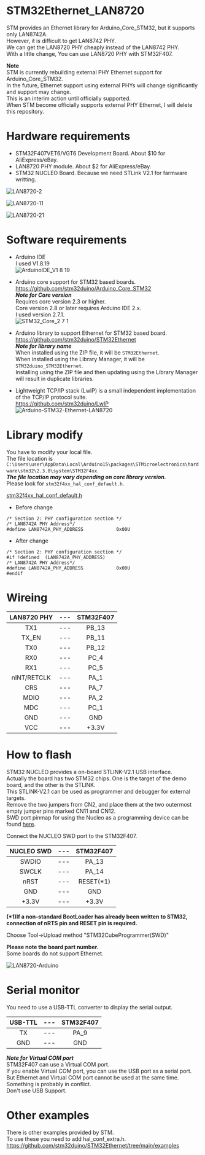 # STM32Ethernet_LAN8720

STM provides an Ethernet library for Arduino_Core_STM32, but it supports only LAN8742A.   
However, it is difficult to get LAN8742 PHY.   
We can get the LAN8720 PHY cheaply instead of the LAN8742 PHY.   
With a little change, You can use LAN8720 PHY with STM32F407.

__Note__   
STM is currently rebuilding external PHY Ethernet support for Arduino_Core_STM32.   
In the future, Ethernet support using external PHYs will change significantly and support may change.   
This is an interim action until officially supported.   
When STM become officially supports external PHY Ethernet, I will delete this repository.

# Hardware requirements

- STM32F407VET6/VGT6 Development Board. About $10 for AliExpress/eBay.   
- LAN8720 PHY module. About $2 for AliExpress/eBay.   
- STM32 NUCLEO Board. Because we need STLink V2.1 for farmware writting.   

![LAN8720-2](https://user-images.githubusercontent.com/6020549/62419501-80a64d00-b6bc-11e9-9cc1-9293446bec45.JPG)

![LAN8720-11](https://user-images.githubusercontent.com/6020549/62419879-2362c980-b6c5-11e9-8bd9-0fc0ef1444b0.JPG)

![LAN8720-21](https://user-images.githubusercontent.com/6020549/62815224-ca29e880-bb51-11e9-9197-a6f8a1870501.JPG)

# Software requirements
- Arduino IDE   
 I used V1.8.19   
 ![ArduinoIDE_V1 8 19](https://github.com/nopnop2002/Arduino-STM32-Ethernet-LAN8720/assets/6020549/d0211c18-b77e-436f-b931-8a9759f833eb)

- Arduino core support for STM32 based boards.   
 https://github.com/stm32duino/Arduino_Core_STM32   
 ___Note for Core version___   
 Requires core version 2.3 or higher.   
 Core version 2.8 or later requires Arduino IDE 2.x.   
 I used version 2.7.1.   
 ![STM32_Core_2 7 1](https://github.com/user-attachments/assets/e135c6b2-61f5-4ac8-a4e5-8878a29a2be4)

- Arduino library to support Ethernet for STM32 based board.   
 https://github.com/stm32duino/STM32Ethernet   
 ___Note for library name___   
 When installed using the ZIP file, it will be ```STM32Ethernet```.   
 When installed using the Library Manager, it will be ```STM32duino_STM32Ethernet```.   
 Installing using the ZIP file and then updating using the Library Manager will result in duplicate libraries.   

- Lightweight TCP/IP stack (LwIP) is a small independent implementation of the TCP/IP protocol suite.   
 https://github.com/stm32duino/LwIP   
 ![Arduino-STM32-Ethernet-LAN8720](https://user-images.githubusercontent.com/6020549/231913627-4294b712-bde5-4735-8569-46199f85e8d9.jpg)

# Library modify
You have to modify your local file.   
The file location is ```C:\Users\user\AppData\Local\Arduino15\packages\STMicroelectronics\hardware\stm32\2.3.0\system\STM32F4xx```.   
___The file location may vary depending on core library version.___   
Please look for ```stm32f4xx_hal_conf_default.h```.   

[stm32f4xx_hal_conf_default.h](https://github.com/stm32duino/Arduino_Core_STM32/blob/85fd492c15a87048086e7e82318c555fb6410a41/system/STM32F4xx/stm32f4xx_hal_conf_default.h#L233-L273)

- Before change
```
/* Section 2: PHY configuration section */
/* LAN8742A PHY Address*/
#define LAN8742A_PHY_ADDRESS            0x00U
```

- After change
```
/* Section 2: PHY configuration section */
#if !defined  (LAN8742A_PHY_ADDRESS)
/* LAN8742A PHY Address*/
#define LAN8742A_PHY_ADDRESS            0x00U
#endif
```

# Wireing

|LAN8720 PHY|---|STM32F407|
|:-:|:-:|:-:|
|TX1|---|PB_13|
|TX_EN|---|PB_11|
|TX0|---|PB_12|
|RX0|---|PC_4|
|RX1|---|PC_5|
|nINT/RETCLK|---|PA_1|
|CRS|---|PA_7|
|MDIO|---|PA_2|
|MDC|---|PC_1|
|GND|---|GND|
|VCC|---|+3.3V|

# How to flash

STM32 NUCLEO provides a on-board STLINK-V2.1 USB interface.   
Actually the board has two STM32 chips. One is the target of the demo board, and the other is the STLINK.   
This STLINK-V2.1 can be used as programmer and debugger for external targets.   
Remove the two jumpers from CN2, and place them at the two outermost empty jumper pins marked CN11 and CN12.   
SWD port pinmap for using the Nucleo as a programming device can be found [here](https://os.mbed.com/questions/7974/F401RE-Cut-off-ST-LINK/).   

Connect the NUCLEO SWD port to the STM32F407.   

|NUCLEO SWD|---|STM32F407|
|:-:|:-:|:-:|
|SWDIO|---|PA_13|
|SWCLK|---|PA_14|
|nRST|---|RESET(*1)|
|GND|---|GND|
|+3.3V|---|+3.3V|

__(*1)If a non-standard BootLoader has already been written to STM32, connection of nRTS pin and RESET pin is required.__

Choose Tool->Upload method "STM32CubeProgrammer(SWD)"

__Please note the board part number.__   
Some boards do not support Ethernet.   

![LAN8720-Arduino](https://user-images.githubusercontent.com/6020549/113068815-07952b00-91fa-11eb-8e88-1f7aa6a9b79a.JPG)

# Serial monitor

You need to use a USB-TTL converter to display the serial output.   

|USB-TTL|---|STM32F407|
|:-:|:-:|:-:|
|TX|---|PA_9|
|GND|---|GND|

___Note for Virtual COM port___   
STM32F407 can use a Virtual COM port.   
If you enable Virtual COM port, you can use the USB port as a serial port.   
But Ethernet and Virtual COM port cannot be used at the same time.   
Something is probably in conflict.   
Don't use USB Support.   

# Other examples
There is other examples provided by STM.   
To use these you need to add hal_conf_extra.h.   
https://github.com/stm32duino/STM32Ethernet/tree/main/examples

